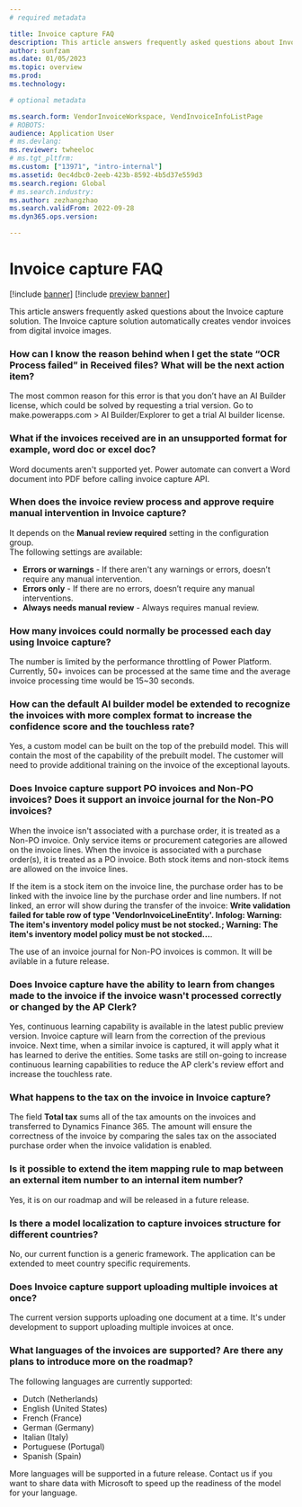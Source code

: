```yaml
---
# required metadata

title: Invoice capture FAQ
description: This article answers frequently asked questions about Invoice capture.
author: sunfzam
ms.date: 01/05/2023
ms.topic: overview
ms.prod: 
ms.technology: 

# optional metadata

ms.search.form: VendorInvoiceWorkspace, VendInvoiceInfoListPage
# ROBOTS: 
audience: Application User
# ms.devlang: 
ms.reviewer: twheeloc
# ms.tgt_pltfrm: 
ms.custom: ["13971", "intro-internal"]
ms.assetid: 0ec4dbc0-2eeb-423b-8592-4b5d37e559d3
ms.search.region: Global
# ms.search.industry: 
ms.author: zezhangzhao
ms.search.validFrom: 2022-09-28
ms.dyn365.ops.version: 

---
```


# Invoice capture FAQ


[!include [banner](../includes/banner.md)]
[!include [preview banner](../includes/preview-banner.md)]

This article answers frequently asked questions about the Invoice capture solution. The Invoice capture solution automatically creates vendor invoices from digital 
invoice images.

### How can I know the reason behind when I get the state “OCR Process failed” in Received files? What will be the next action item? 
The most common reason for this error is that you don’t have an AI Builder license, which could be solved by requesting a trial version. 
Go to make.powerapps.com > AI Builder/Explorer to get a trial AI builder license. 

### What if the invoices received are in an unsupported format for example, word doc or excel doc? 
Word documents aren't supported yet. Power automate can convert a Word document into PDF before calling invoice capture API. 
 

### When does the invoice review process and approve require manual intervention in Invoice capture? 
It depends on the **Manual review required** setting in the configuration group.  
The following settings are available:
 - **Errors or warnings** - If there aren't any warnings or errors, doesn’t require any manual intervention. 
 - **Errors only** - If there are no errors, doesn’t require any manual interventions.  
 - **Always needs manual review** - Always requires manual review. 


### How many invoices could normally be processed each day using Invoice capture? 
The number is limited by the performance throttling of Power Platform. Currently, 50+ invoices can be processed at the same time and the average invoice processing 
time would be 15~30 seconds. 

### How can the default AI builder model be extended to recognize the invoices with more complex format to increase the confidence score and the touchless rate?	 
Yes, a custom model can be built on the top of the prebuild model. This will contain the most of the capability of the prebuilt model. The customer will need to
provide additional training on the invoice of the exceptional layouts. 

### Does Invoice capture support PO invoices and Non-PO invoices? Does it support an invoice journal for the Non-PO invoices? 
When the invoice isn't associated with a purchase order, it is treated as a Non-PO invoice. Only service items or procurement categories are allowed on the invoice 
lines. When the invoice is associated with a purchase order(s), it is treated as a PO invoice. Both stock items and non-stock items are allowed on the invoice lines.   

If the item is a stock item on the invoice line, the purchase order has to be linked with the invoice line by the purchase order and line numbers. If not linked, 
an error will show during the transfer of the invoice: 
**Write validation failed for table row of type 'VendorInvoiceLineEntity'. Infolog: Warning: The item's inventory model policy must be not stocked.; Warning: The item's inventory model policy must be not stocked...**. 

The use of an invoice journal for Non-PO invoices is common. It will be avilable in a future release.  

### Does Invoice capture have the ability to learn from changes made to the invoice if the invoice wasn't processed correctly or changed by the AP Clerk? 
Yes, continuous learning capability is available in the latest public preview version. Invoice capture will learn from the correction of the previous invoice. Next time, when a similar invoice is captured, it will apply what it has learned to derive the entities. Some tasks are still on-going to increase continuous learning capabilities to reduce the AP clerk's review effort and increase the touchless rate. 

 

### What happens to the tax on the invoice in Invoice capture? 
The field **Total tax** sums all of the tax amounts on the invoices and transferred to Dynamics Finance 365. The amount will ensure the correctness of the invoice by comparing the sales tax on the associated purchase order when the invoice validation is enabled. 

 
### Is it possible to extend the item mapping rule to map between an external item number to an internal item number?  
Yes, it is on our roadmap and will be released in a future release. 

### Is there a model localization to capture invoices structure for different countries?  
No, our current function is a generic framework. The application can be extended to meet country specific requirements. 
 

### Does Invoice capture support uploading multiple invoices at once? 
The current version supports uploading one document at a time. It's under development to support uploading multiple invoices at once.  

### What languages of the invoices are supported? Are there any plans to introduce more on the roadmap? 
The following languages are currently supported: 
 - Dutch (Netherlands) 
 - English (United States) 
 - French (France) 
 - German (Germany) 
 - Italian (Italy) 
 - Portuguese (Portugal) 
 - Spanish (Spain) 

More languages will be supported in a future release. Contact us if you want to share data with Microsoft to speed up the readiness of the model for your language.  



